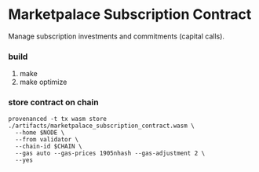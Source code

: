 # Marketpalace Subscription Contract
Manage subscription investments and commitments (capital calls).

### build
1. make
2. make optimize

### store contract on chain
    provenanced -t tx wasm store ./artifacts/marketpalace_subscription_contract.wasm \
      --home $NODE \
      --from validator \
      --chain-id $CHAIN \
      --gas auto --gas-prices 1905nhash --gas-adjustment 2 \
      --yes
